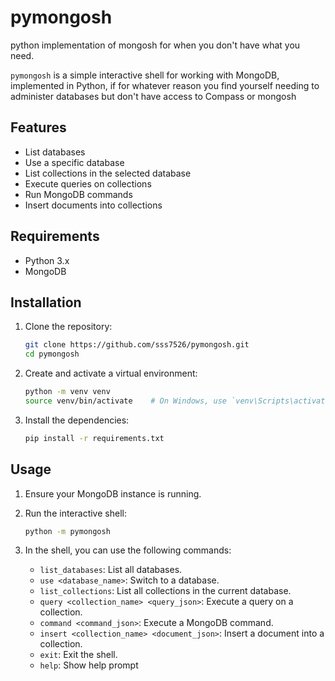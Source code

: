 # pymongosh
python implementation of mongosh for when you don't have what you need.

`pymongosh` is a simple interactive shell for working with MongoDB, implemented in Python, if for whatever reason you find yourself needing to administer databases but don't have access to Compass or mongosh

## Features
- List databases
- Use a specific database
- List collections in the selected database
- Execute queries on collections
- Run MongoDB commands
- Insert documents into collections

## Requirements

- Python 3.x
- MongoDB

## Installation

1. Clone the repository:
    ```sh
    git clone https://github.com/sss7526/pymongosh.git
    cd pymongosh
    ```

2. Create and activate a virtual environment:
    ```sh
    python -m venv venv
    source venv/bin/activate    # On Windows, use `venv\Scripts\activate`
    ```

3. Install the dependencies:
    ```sh
    pip install -r requirements.txt
    ```

## Usage

1. Ensure your MongoDB instance is running.

2. Run the interactive shell:
    ```sh
    python -m pymongosh
    ```

3. In the shell, you can use the following commands:
    - `list_databases`: List all databases.
    - `use <database_name>`: Switch to a database.
    - `list_collections`: List all collections in the current database.
    - `query <collection_name> <query_json>`: Execute a query on a collection.
    - `command <command_json>`: Execute a MongoDB command.
    - `insert <collection_name> <document_json>`: Insert a document into a collection.
    - `exit`: Exit the shell.
    - `help`: Show help prompt
